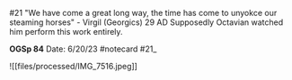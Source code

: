 #21
"We have come a great long way, the time has come to unyokce our steaming horses" - Virgil (Georgics) 29 AD
Supposedly Octavian watched him perform this work entirely.


**OGSp 84** 
Date: 6/20/23
 #notecard
 #21_ 

![[files/processed/IMG_7516.jpeg]]